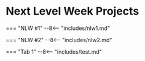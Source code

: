 # Next Level Week Projects

=== "NLW #1"
    --8<-- "includes/nlw1.md"

=== "NLW #2"
    --8<-- "includes/nlw2.md"

=== "Tab 1"
    --8<-- "includes/test.md"
